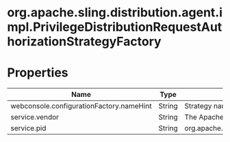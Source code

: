 # org.apache.sling.distribution.agent.impl.PrivilegeDistributionRequestAuthorizationStrategyFactory

# Properties

| Name | Type | Value |
| ---- | ---- | ----- |
| webconsole.configurationFactory.nameHint | String | Strategy name: {name} |
| service.vendor | String | The Apache Software Foundation |
| service.pid | String | org.apache.sling.distribution.agent.impl.PrivilegeDistributionRequestAuthorizationStrategyFactory |
